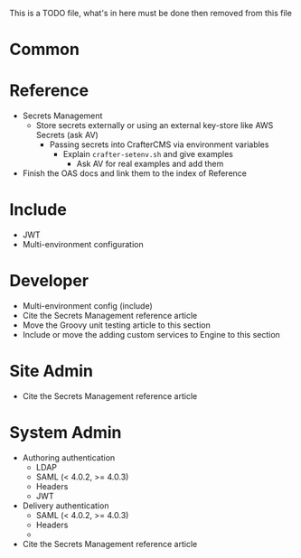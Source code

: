 This is a TODO file, what's in here must be done then removed from this file

Common
======

Reference
=========
- Secrets Management
  - Store secrets externally or using an external key-store like AWS Secrets (ask AV)
    - Passing secrets into CrafterCMS via environment variables
      - Explain `crafter-setenv.sh` and give examples
        - Ask AV for real examples and add them
- Finish the OAS docs and link them to the index of Reference

Include
=======
- JWT
- Multi-environment configuration

Developer
=========
- Multi-environment config (include)
- Cite the Secrets Management reference article
- Move the Groovy unit testing article to this section
- Include or move the adding custom services to Engine to this section

Site Admin
==========
- Cite the Secrets Management reference article

System Admin
=============
- Authoring authentication
    - LDAP
    - SAML (< 4.0.2, >= 4.0.3)
    - Headers
    - JWT
- Delivery authentication
    - SAML (< 4.0.2, >= 4.0.3)
    - Headers
    - 
- Cite the Secrets Management reference article